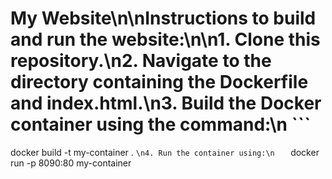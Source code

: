 # My Website\n\nInstructions to build and run the website:\n\n1. Clone this repository.\n2. Navigate to the directory containing the Dockerfile and index.html.\n3. Build the Docker container using the command:\n   ```
   docker build -t my-container .
   ```\n4. Run the container using:\n   ```
   docker run -p 8090:80 my-container
   ```\n5. Access the website by visiting http://localhost:8090 in your web browser.

